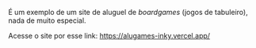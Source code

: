 É um exemplo de um site de aluguel de *boardgames* (jogos de tabuleiro), nada de muito especial.

Acesse o site por esse link: https://alugames-inky.vercel.app/
